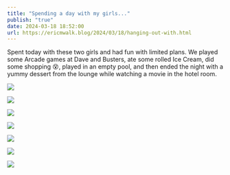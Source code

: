 ```yaml
---
title: "Spending a day with my girls..."
publish: "true"
date: 2024-03-18 18:52:00
url: https://ericmwalk.blog/2024/03/18/hanging-out-with.html
---
```


Spent today with these two girls and had fun with limited plans. We played some Arcade games at Dave and Busters, ate some rolled Ice Cream, did some shopping 😵, played in an empty pool, and then ended the night with a yummy dessert from the lounge while watching a movie in the hotel room.

![](https://ericmwalk.blog/uploads/2024/95e62407-540b-4b6f-87ba-b5cd5ec58245.jpg)

![](https://ericmwalk.blog/uploads/2024/6522b38b-6718-4ee3-b13d-5bd2b7956426.jpg)

![](https://ericmwalk.blog/uploads/2024/e5a43969-c036-4a13-838b-dfc5e1ff8030.jpg)

![](https://ericmwalk.blog/uploads/2024/d8412a53-9107-49b9-9eb2-8bce60f11475.jpg)

![](https://ericmwalk.blog/uploads/2024/f819fe44-c5ba-415d-a1fd-b6d6bd5c5803.jpg)

![](https://ericmwalk.blog/uploads/2024/a0739201-b20d-4863-8a43-ad7a6089e295.jpg)

![](https://ericmwalk.blog/uploads/2024/dd0c22a8-5028-46ae-bdd7-47236995c0c6.jpg)